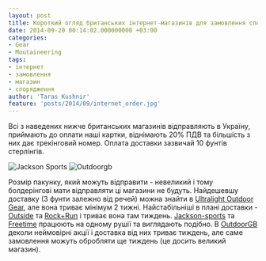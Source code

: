 ```yaml
---
layout: post
title: Короткий огляд британських інтернет-магазинів для замовлення спорядження
date: 2014-09-20 00:14:02.000000000 +03:00
categories:
- Gear
- Moutaineering
tags:
- інтернет
- замовлення
- магазин
- спорядження
author: 'Taras Kushnir'
feature: 'posts/2014/09/internet_order.jpg'
---
```


Всі з наведених нижче британських магазинів відправляють в Україну, приймають до оплати наші картки, віднімають 20% ПДВ та більшість з них дає трекінговий номер. Оплата доставки зазвичай 10 фунтів стерлінгів.

![Jackson Sports](jackson-sports.png)
![Outdoorgb](outdoorgb.png)

Розмір пакунку, який можуть відправити - невеликий і тому болдерінгові мати відправляти ці магазини не будуть. Найдешевшу доставку (3 фунти залежно від речей) можна знайти в [Ultralight Outdoor Gear](http://www.ultralightoutdoorgear.co.uk/), але вона триває мінімум 2 тижні. Найстабільніші в плані доставки - [Outside](http://www.outside.co.uk/) та [Rock+Run](http://www.rockrun.com/) і триває вона там тиждень. [Jackson-sports](http://www.jackson-sports.com/) та [Freetime](http://www.freetime1.co.uk/) працюють на одному рушії та виглядають подібно. В [OutdoorGB](http://www.outdoorgb.com/) деколи неймовірні акції і доставка від них триває тиждень, але саме замовлення можуть обробляти ще тиждень (це досить великий магазин).
